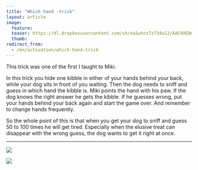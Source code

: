 ```yaml
---
title: "Which hand -trick"
layout: article
image:
  feature:
  teaser: https://dl.dropboxusercontent.com/sh/ea1wtnz7z734o12/AAC9XE0m3C8xO6FWG5eObD9za/aktivointi/kumpi-kasi/DSC29523-245px.jpg
  thumb:
redirect_from:
  - /en/activation/which-hand-trick
---
```


This trick was one of the first I taught to Miki.

In this trick you hide one kibble in either of your hands behind your back, while your dog sits in front of you waiting. Then the dog needs to sniff and guess in which hand the kibble is. Miki points the hand with his paw. If the dog knows the right answer he gets the kibble. If he guesses wrong, put your hands behind your back again and start the game over. And remember to change hands frequently.

So the whole point of this is that when you get your dog to sniff and guess 50 to 100 times he will get tired. Especially when the elusive treat can disappear with the wrong guess, the dog wants to get it right at once.

---

[![](https://dl.dropboxusercontent.com/sh/ea1wtnz7z734o12/AABgOvclDfYan_jLogjgfubra/aktivointi/kumpi-kasi/DSC29521-800px.jpg)](https://dl.dropboxusercontent.com/sh/ea1wtnz7z734o12/AADwsaNkahHic6WTIZMLBo43a/aktivointi/kumpi-kasi/DSC29521.jpg)

[![](https://dl.dropboxusercontent.com/sh/ea1wtnz7z734o12/AABefrzfsYCe39BkK3NdBtXHa/aktivointi/kumpi-kasi/DSC29523-800px.jpg)](https://dl.dropboxusercontent.com/sh/ea1wtnz7z734o12/AADy3zr1WTYaUfO1U14L0Wwoa/aktivointi/kumpi-kasi/DSC29523.jpg)
